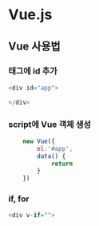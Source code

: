 # Vue.js

## Vue 사용법

### 태그에 id 추가
```javascript
<div id="app">

</div>
```

### script에 Vue 객체 생성
```javascript
    new Vue({
        el:'#app',
        data() {
            return
        }
    })
```

### if, for
```javascript
<div v-if="">
```

